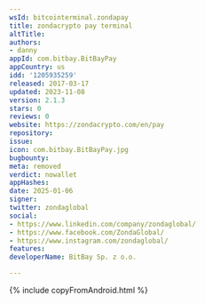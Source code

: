 ```yaml
---
wsId: bitcointerminal.zondapay
title: zondacrypto pay terminal
altTitle: 
authors:
- danny
appId: com.bitbay.BitBayPay
appCountry: us
idd: '1205935259'
released: 2017-03-17
updated: 2023-11-08
version: 2.1.3
stars: 0
reviews: 0
website: https://zondacrypto.com/en/pay
repository: 
issue: 
icon: com.bitbay.BitBayPay.jpg
bugbounty: 
meta: removed
verdict: nowallet
appHashes: 
date: 2025-01-06
signer: 
twitter: zondaglobal
social:
- https://www.linkedin.com/company/zondaglobal/
- https://www.facebook.com/ZondaGlobal/
- https://www.instagram.com/zondaglobal/
features: 
developerName: BitBay Sp. z o.o.

---
```


{% include copyFromAndroid.html %}
